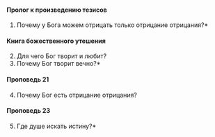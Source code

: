 #### Пролог к произведению тезисов
1. Почему у Бога можем отрицать только отрицание отрицания?*
#### Книга божественного утешения
2. Для чего Бог творит и любит?
3. Почему Бог творит вечно?*
#### Проповедь 21
4. Почему Бог есть отрицание отрицания?
#### Проповедь 23
5. Где душе искать истину?*
